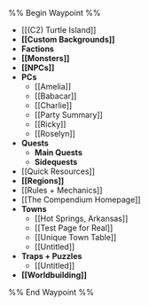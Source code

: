 %% Begin Waypoint %%
- [[(C2) Turtle Island]]
- **[[Custom Backgrounds]]**
- **Factions**
- **[[Monsters]]**
- **[[NPCs]]**
- **PCs**
	- [[Amelia]]
	- [[Babacar]]
	- [[Charlie]]
	- [[Party Summary]]
	- [[Ricky]]
	- [[Roselyn]]
- **Quests**
	- **Main Quests**
	- **Sidequests**
- [[Quick Resources]]
- **[[Regions]]**
- [[Rules + Mechanics]]
- [[The Compendium Homepage]]
- **Towns**
	- [[Hot Springs, Arkansas]]
	- [[Test Page for Real]]
	- [[Unique Town Table]]
	- [[Untitled]]
- **Traps + Puzzles**
	- [[Untitled]]
- **[[Worldbuilding]]**

%% End Waypoint %%